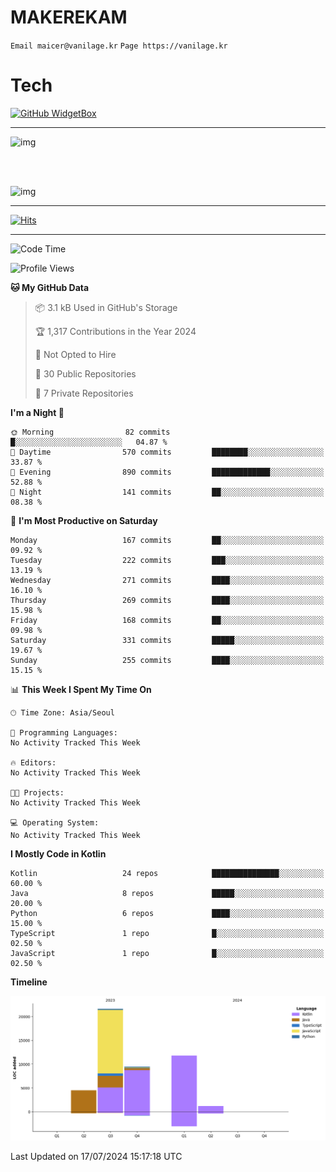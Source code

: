 # MAKEREKAM

`Email maicer@vanilage.kr`
`Page https://vanilage.kr`

# Tech

[![GitHub WidgetBox](https://github-widgetbox.vercel.app/api/skills?languages=python,js,ts,c,cpp,cs,java,kotlin,bash,md,html,css,xml,yaml,swift,powershell,json,R,SQL,php&tools=git,npm,gradle,nodejs,vercel,nginx&includeNames=true&theme=darkmode)](https://github.com/Jurredr/github-widgetbox)

---

![img](https://github-readme-stats.vercel.app/api/top-langs/?username=MAKEREKAM&layout=compact&theme=gruvbox)

<br>
<br>

![img](https://github-readme-stats.vercel.app/api/?username=MAKEREKAM&layout=compact&theme=gruvbox)

---

[![Hits](https://hits.seeyoufarm.com/api/count/incr/badge.svg?url=https%3A%2F%2Fgithub.com%2FMAKEREKAM&count_bg=%234A49D1&title_bg=%23555555&icon=&icon_color=%23E7E7E7&title=방문&edge_flat=false)](https://hits.seeyoufarm.com)

---

<!--START_SECTION:waka-->
![Code Time](http://img.shields.io/badge/Code%20Time-245%20hrs%2015%20mins-blue)

![Profile Views](http://img.shields.io/badge/Profile%20Views-0-blue)

**🐱 My GitHub Data** 

> 📦 3.1 kB Used in GitHub's Storage 
 > 
> 🏆 1,317 Contributions in the Year 2024
 > 
> 🚫 Not Opted to Hire
 > 
> 📜 30 Public Repositories 
 > 
> 🔑 7 Private Repositories 
 > 
**I'm a Night 🦉** 

```text
🌞 Morning                82 commits          █░░░░░░░░░░░░░░░░░░░░░░░░   04.87 % 
🌆 Daytime                570 commits         ████████░░░░░░░░░░░░░░░░░   33.87 % 
🌃 Evening                890 commits         █████████████░░░░░░░░░░░░   52.88 % 
🌙 Night                  141 commits         ██░░░░░░░░░░░░░░░░░░░░░░░   08.38 % 
```
📅 **I'm Most Productive on Saturday** 

```text
Monday                   167 commits         ██░░░░░░░░░░░░░░░░░░░░░░░   09.92 % 
Tuesday                  222 commits         ███░░░░░░░░░░░░░░░░░░░░░░   13.19 % 
Wednesday                271 commits         ████░░░░░░░░░░░░░░░░░░░░░   16.10 % 
Thursday                 269 commits         ████░░░░░░░░░░░░░░░░░░░░░   15.98 % 
Friday                   168 commits         ██░░░░░░░░░░░░░░░░░░░░░░░   09.98 % 
Saturday                 331 commits         █████░░░░░░░░░░░░░░░░░░░░   19.67 % 
Sunday                   255 commits         ████░░░░░░░░░░░░░░░░░░░░░   15.15 % 
```


📊 **This Week I Spent My Time On** 

```text
🕑︎ Time Zone: Asia/Seoul

💬 Programming Languages: 
No Activity Tracked This Week

🔥 Editors: 
No Activity Tracked This Week

🐱‍💻 Projects: 
No Activity Tracked This Week

💻 Operating System: 
No Activity Tracked This Week
```

**I Mostly Code in Kotlin** 

```text
Kotlin                   24 repos            ███████████████░░░░░░░░░░   60.00 % 
Java                     8 repos             █████░░░░░░░░░░░░░░░░░░░░   20.00 % 
Python                   6 repos             ████░░░░░░░░░░░░░░░░░░░░░   15.00 % 
TypeScript               1 repo              █░░░░░░░░░░░░░░░░░░░░░░░░   02.50 % 
JavaScript               1 repo              █░░░░░░░░░░░░░░░░░░░░░░░░   02.50 % 
```



**Timeline**

![Lines of Code chart](https://raw.githubusercontent.com/MAKEREKAM/MAKEREKAM/main/assets/bar_graph.png)


 Last Updated on 17/07/2024 15:17:18 UTC
<!--END_SECTION:waka-->
